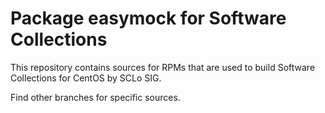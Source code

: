 # Package easymock for Software Collections

This repository contains sources for RPMs that are used
to build Software Collections for CentOS by SCLo SIG.

Find other branches for specific sources.
